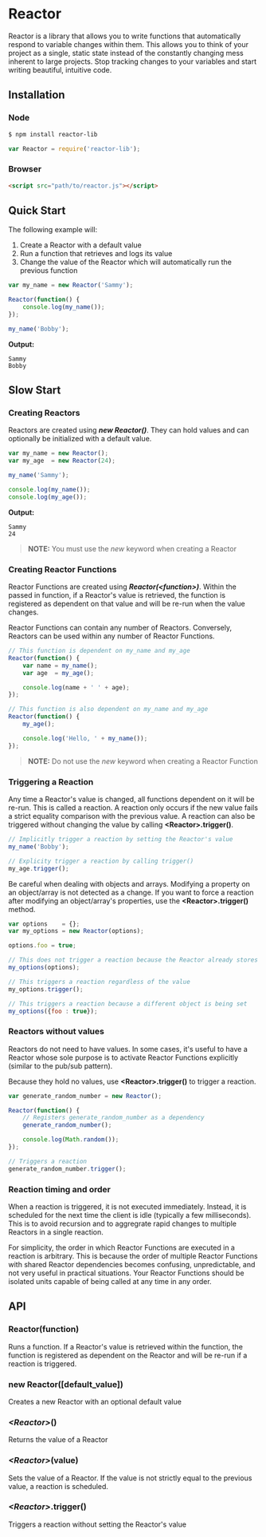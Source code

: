 # Reactor

Reactor is a library that allows you to write functions that automatically respond to variable changes within them. This allows you to think of your project as a single, static state instead of the constantly changing mess inherent to large projects. Stop tracking changes to your variables and start writing beautiful, intuitive code.


## Installation

### Node

```bash
$ npm install reactor-lib
```

```javascript
var Reactor = require('reactor-lib');
```

### Browser

```html
<script src="path/to/reactor.js"></script>
```

## Quick Start

The following example will:

1. Create a Reactor with a default value
2. Run a function that retrieves and logs its value
3. Change the value of the Reactor which will automatically run the previous function

```javascript
var my_name = new Reactor('Sammy');

Reactor(function() {
	console.log(my_name());
});

my_name('Bobby');
```

**Output:**
```
Sammy
Bobby
```

## Slow Start

### Creating Reactors

Reactors are created using ***new Reactor()***. They can hold values and can optionally be initialized with a default value.

```javascript
var my_name = new Reactor();
var my_age  = new Reactor(24);

my_name('Sammy');

console.log(my_name());
console.log(my_age());
```

**Output:**
```
Sammy
24
```

> **NOTE:** You must use the *new* keyword when creating a Reactor


### Creating Reactor Functions

Reactor Functions are created using ***Reactor(&lt;function&gt;)***. Within the passed in function, if a Reactor's value is retrieved, the function is registered as dependent on that value and will be re-run when the value changes.

Reactor Functions can contain any number of Reactors. Conversely, Reactors can be used within any number of Reactor Functions.

```javascript
// This function is dependent on my_name and my_age
Reactor(function() {
	var name = my_name();
	var age  = my_age();

	console.log(name + ' ' + age);
});

// This function is also dependent on my_name and my_age
Reactor(function() {
	my_age();

	console.log('Hello, ' + my_name());
});
```

> **NOTE:** Do not use the *new* keyword when creating a Reactor Function


### Triggering a Reaction

Any time a Reactor's value is changed, all functions dependent on it will be re-run. This is called a reaction. A reaction only occurs if the new value fails a strict equality comparison with the previous value. A reaction can also be triggered without changing the value by calling **&lt;Reactor&gt;.trigger()**.

```javascript
// Implicitly trigger a reaction by setting the Reactor's value
my_name('Bobby');

// Explicity trigger a reaction by calling trigger()
my_age.trigger();
```

Be careful when dealing with objects and arrays. Modifying a property on an object/array is not detected as a change. If you want to force a reaction after modifying an object/array's properties, use the **&lt;Reactor&gt;.trigger()** method.

```javascript
var options    = {};
var my_options = new Reactor(options);

options.foo = true;

// This does not trigger a reaction because the Reactor already stores a reference to options
my_options(options);

// This triggers a reaction regardless of the value
my_options.trigger();

// This triggers a reaction because a different object is being set
my_options({foo : true});
```


### Reactors without values

Reactors do not need to have values. In some cases, it's useful to have a Reactor whose sole purpose is to activate Reactor Functions explicitly (similar to the pub/sub pattern).

Because they hold no values, use **&lt;Reactor&gt;.trigger()** to trigger a reaction.

```javascript
var generate_random_number = new Reactor();

Reactor(function() {
	// Registers generate_random_number as a dependency
	generate_random_number();

	console.log(Math.random());
});

// Triggers a reaction
generate_random_number.trigger();
```


### Reaction timing and order

When a reaction is triggered, it is not executed immediately. Instead, it is scheduled for the next time the client is idle (typically a few milliseconds). This is to avoid recursion and to aggregrate rapid changes to multiple Reactors in a single reaction.

For simplicity, the order in which Reactor Functions are executed in a reaction is arbitrary. This is because the order of multiple Reactor Functions with shared Reactor dependencies becomes confusing, unpredictable, and not very useful in practical situations. Your Reactor Functions should be isolated units capable of being called at any time in any order.


## API

### Reactor(function)

Runs a function. If a Reactor's value is retrieved within the function, the function is registered as dependent on the Reactor and will be re-run if a reaction is triggered.

### new Reactor([default_value])

Creates a new Reactor with an optional default value

### *&lt;Reactor&gt;*()

Returns the value of a Reactor

### *&lt;Reactor&gt;*(value)

Sets the value of a Reactor. If the value is not strictly equal to the previous value, a reaction is scheduled.

### *&lt;Reactor&gt;*.trigger()

Triggers a reaction without setting the Reactor's value
